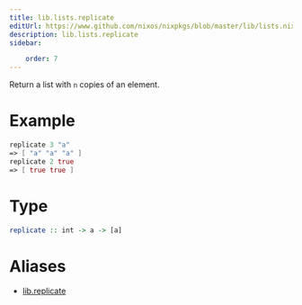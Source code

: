 ```yaml
---
title: lib.lists.replicate
editUrl: https://www.github.com/nixos/nixpkgs/blob/master/lib/lists.nix#L531C15
description: lib.lists.replicate
sidebar:

    order: 7
---
```


Return a list with `n` copies of an element.

# Example

```nix
replicate 3 "a"
=> [ "a" "a" "a" ]
replicate 2 true
=> [ true true ]
```

# Type

```haskell
replicate :: int -> a -> [a]
```


# Aliases

- [lib.replicate](./reference/lib/lib-replicate)


